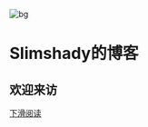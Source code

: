 ![bg](https://tva1.sinaimg.cn/large/007S8ZIlgy1gg05dgvxb5j31900u04qq.jpg)

# Slimshady的博客

## 欢迎来访

[下滑阅读]()